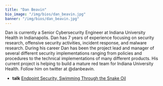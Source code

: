 ```yaml
---
title: "Dan Beavin"
bio_image: "/img/bios/dan_beavin.jpg"
banner: "/img/bios/dan_beavin.jpg"
---
```


Dan is currently a Senior Cybersecurity Engineer at Indiana University Health in Indianapolis.  Dan has 7 years of experience focusing on security research, offensive security activities, incident response, and malware research.  During his career Dan has been the project lead and manager of several different security implementations ranging from policies and procedures to the technical implementations of many different products.  His current project is helping to build a mature red team for Indiana University Health.  Follow him on twitter at @danbeavin.

* **talk** [Endpoint Security, Swimming Through the Snake Oil](/talk/endpoint_security_swimming_through_the_snake_oil)
